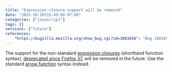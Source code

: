 ```yaml
---
title: "Expression closure support will be removed"
date: "2015-10-26T15:49:00-07:00"
categories: ["javascript"]
tags: []
versions: ["future"]
references:
    "https://bugzilla.mozilla.org/show_bug.cgi?id=1083458": "Bug 1083458 - Remove SpiderMonkey support for expression closures (shorthand function syntax)"
---
```

The support for the non-standard [expression closures](https://developer.mozilla.org/en-US/docs/Web/JavaScript/Reference/Operators/Expression_closures) (shorthand function syntax), [deprecated since Firefox 37](https://www.fxsitecompat.com/en-US/docs/2015/expression-closures-are-now-deprecated/), will be removed in the future. Use the standard [arrow function](https://developer.mozilla.org/en-US/docs/Web/JavaScript/Reference/Functions/Arrow_functions) syntax instead.
